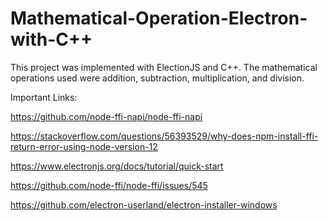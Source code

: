 # Mathematical-Operation-Electron-with-C++
This project was implemented with ElectionJS and C++. The mathematical operations used were addition, subtraction, multiplication, and division.

Important Links:

https://github.com/node-ffi-napi/node-ffi-napi

https://stackoverflow.com/questions/56393529/why-does-npm-install-ffi-return-error-using-node-version-12

https://www.electronjs.org/docs/tutorial/quick-start

https://github.com/node-ffi/node-ffi/issues/545

https://github.com/electron-userland/electron-installer-windows   
